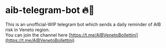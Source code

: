 # aib-telegram-bot 🔥🌲
This is an unofficial-WIP telegram bot which sends a daily reminder of AIB risk in Veneto region.  
You can join the channel here  [https://t.me/AIBVenetoBollettini](https://t.me/AIBVenetoBollettini)
